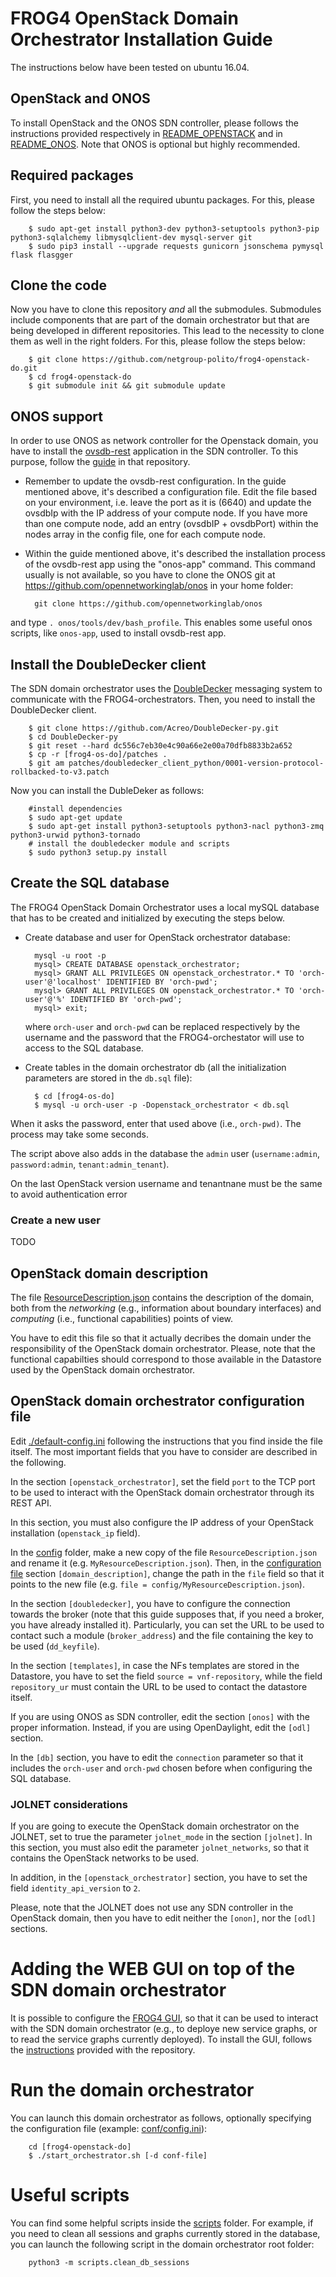 # FROG4 OpenStack Domain Orchestrator Installation Guide

The instructions below have been tested on ubuntu 16.04.

## OpenStack and ONOS

To install OpenStack and the ONOS SDN controller, please follows the instructions provided respectively in [README_OPENSTACK](https://github.com/netgroup-polito/frog4-openstack-do/blob/master/README_OPENSTACK.md) and in [README_ONOS](https://github.com/netgroup-polito/frog4-openstack-do/blob/master/README_ONOS.md).
Note that ONOS is optional but highly recommended.

## Required packages
First, you need to install all the required ubuntu packages. For this, please follow the steps below:
    
        $ sudo apt-get install python3-dev python3-setuptools python3-pip python3-sqlalchemy libmysqlclient-dev mysql-server git   
        $ sudo pip3 install --upgrade requests gunicorn jsonschema pymysql flask flasgger

## Clone the code
Now you have to clone this repository _and_ all the submodules. Submodules include components that are part of the domain orchestrator but that are being developed in different repositories. This lead to the necessity to clone them as well in the right folders. For this, please follow the steps below:

        $ git clone https://github.com/netgroup-polito/frog4-openstack-do.git
        $ cd frog4-openstack-do
        $ git submodule init && git submodule update
	
## ONOS support

In order to use ONOS as network controller for the Openstack domain, you have to install the [ovsdb-rest](https://github.com/netgroup-polito/onos-applications/tree/master/ovsdb-rest) application in the SDN controller. 
To this purpose, follow the [guide](https://github.com/netgroup-polito/onos-applications/blob/master/ovsdb-rest/README.md) in that repository.

* Remember to update the ovsdb-rest configuration. In the guide mentioned above, it's described a configuration file. Edit the file based on  your environment, i.e. leave the port as it is (6640) and update the ovsdbIp with the IP address of your compute node. If you have more than one compute node, add an entry (ovsdbIP + ovsdbPort) within the nodes array in the config file, one for each compute node.
* Within the guide mentioned above, it's described the installation process of the ovsdb-rest app using the "onos-app" command. This command usually is not available, so you have to clone the ONOS git at https://github.com/opennetworkinglab/onos in your home folder:

		git clone https://github.com/opennetworkinglab/onos 

and type `. onos/tools/dev/bash_profile`. This enables some useful onos scripts, like `onos-app`, used to install ovsdb-rest app.

## Install the DoubleDecker client

The SDN domain orchestrator uses the [DoubleDecker](https://github.com/Acreo/DoubleDecker-py) messaging system to communicate with the FROG4-orchestrators. Then, you need to install the DoubleDecker client.

		$ git clone https://github.com/Acreo/DoubleDecker-py.git		
		$ cd DoubleDecker-py
		$ git reset --hard dc556c7eb30e4c90a66e2e00a70dfb8833b2a652
		$ cp -r [frog4-os-do]/patches .
		$ git am patches/doubledecker_client_python/0001-version-protocol-rollbacked-to-v3.patch
		
Now you can install the DubleDeker as follows:

		#install dependencies 
		$ sudo apt-get update
		$ sudo apt-get install python3-setuptools python3-nacl python3-zmq python3-urwid python3-tornado
		# install the doubledecker module and scripts
		$ sudo python3 setup.py install
		
## Create the SQL database
The FROG4 OpenStack Domain Orchestrator uses a local mySQL database that has to be created and initialized by executing the steps below.

- Create database and user for OpenStack orchestrator database:
	    
        mysql -u root -p
        mysql> CREATE DATABASE openstack_orchestrator;
        mysql> GRANT ALL PRIVILEGES ON openstack_orchestrator.* TO 'orch-user'@'localhost' IDENTIFIED BY 'orch-pwd';
        mysql> GRANT ALL PRIVILEGES ON openstack_orchestrator.* TO 'orch-user'@'%' IDENTIFIED BY 'orch-pwd';	
        mysql> exit;
    
    where `orch-user` and `orch-pwd` can be replaced respectively by the username and the password that the FROG4-orchestator will use to access to the SQL database.
    
- Create tables in the domain orchestrator db (all the initialization parameters are stored in the ``db.sql`` file):
    
        $ cd [frog4-os-do]
        $ mysql -u orch-user -p -Dopenstack_orchestrator < db.sql
	
When it asks the password, enter that used above (i.e., `orch-pwd)`. The process may take some seconds.

The script above also adds in the database the `admin` user (`username:admin`, `password:admin`, `tenant:admin_tenant`).

On the last OpenStack version username and tenantnane must be the same to avoid authentication error

### Create a new user

TODO

## OpenStack domain description

The file [ResourceDescription.json](https://github.com/netgroup-polito/frog4-openstack-do/blob/master/config/ResourceDescription.json) contains the description of the domain, both from the *networking* (e.g., information about boundary interfaces) and *computing* (i.e., functional capabilities) points of view.

You have to edit this file so that it actually decribes the domain under the responsibility of the OpenStack domain orchestrator. 
Please, note that the functional capabilties should correspond to those available in the Datastore used by the OpenStack domain orchestrator.

## OpenStack domain orchestrator configuration file

Edit [./default-config.ini](/config/default-config.ini) following the instructions that you find inside the file itself.
The most important fields that you have to consider are described in the following.

In the section `[openstack_orchestrator]`, set the field `port` to the TCP port to be used to interact with the OpenStack domain orchestrator through its REST API.

In this section, you must also configure the IP address of your OpenStack installation (`openstack_ip` field).

In the [config](/config/) folder, make a new copy of the file `ResourceDescription.json` and rename it (e.g. `MyResourceDescription.json`). Then, in the [configuration file](/config/default-config.ini) section `[domain_description]`, change the path in the `file` field so that it points to the new file (e.g. `file = config/MyResourceDescription.json`).

In the section `[doubledecker]`, you have to configure the connection towards the broker (note that this guide supposes that, if you need a broker, you have already installed it). Particularly, you can set the URL to be used to contact such a module (`broker_address`) and the file containing the key to be used (`dd_keyfile`).

In the section `[templates]`, in case the NFs templates are stored in the Datastore, you have to set the field `source = vnf-repository`, while the field `repository_ur` must contain the URL to be used to contact the datastore itself.

If you are using ONOS as SDN controller, edit the section `[onos]` with the proper information. Instead, if you are using OpenDaylight, edit the `[odl]` section.

In the `[db]` section, you have to edit the `connection` parameter so that it includes the `orch-user` and `orch-pwd` chosen before when configuring the SQL database.

### JOLNET considerations

If you are going to execute the OpenStack domain orchestrator on the JOLNET, set to true the parameter `jolnet_mode` in the section `[jolnet]`. In this section, you must also edit the parameter `jolnet_networks`, so that it contains the OpenStack networks to be used.

In addition, in the `[openstack_orchestrator]` section, you have to set the field `identity_api_version` to `2`. 

Please, note that the JOLNET does not use any SDN controller in the OpenStack domain, then you have to edit neither the `[onon]`, nor the `[odl]` sections.

# Adding the WEB GUI on top of the SDN domain orchestrator

It is possible to configure the [FROG4 GUI](https://github.com/netgroup-polito/fg-gui), so that it can be used to interact with the SDN domain orchestrator (e.g., to deploye new service graphs, or to read the service graphs currently deployed).
To install the GUI, follows the [instructions](https://github.com/netgroup-polito/fg-gui/blob/master/README_INSTALL.md) provided with the repository.
        
# Run the domain orchestrator
You can launch this domain orchestrator as follows, optionally specifying the configuration file (example: [conf/config.ini](conf/config.ini)):
        
        cd [frog4-openstack-do]
        $ ./start_orchestrator.sh [-d conf-file]

# Useful scripts
You can find some helpful scripts inside the [scripts](scripts) folder. For example, if you need to clean all sessions and graphs currently stored in the database, you can launch the following script in the domain orchestrator root folder:
        
        python3 -m scripts.clean_db_sessions
